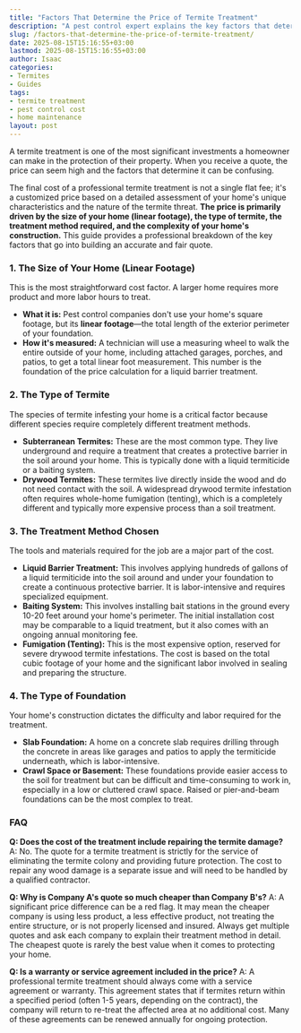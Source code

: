 ```yaml
---
title: "Factors That Determine the Price of Termite Treatment"
description: "A pest control expert explains the key factors that determine your termite treatment quote, from the size of your home and type of termite to the treatment method used."
slug: /factors-that-determine-the-price-of-termite-treatment/
date: 2025-08-15T15:16:55+03:00
lastmod: 2025-08-15T15:16:55+03:00
author: Isaac
categories:
- Termites
- Guides
tags:
- termite treatment
- pest control cost
- home maintenance
layout: post
---
```

A termite treatment is one of the most significant investments a homeowner can make in the protection of their property. When you receive a quote, the price can seem high and the factors that determine it can be confusing.

The final cost of a professional termite treatment is not a single flat fee; it's a customized price based on a detailed assessment of your home's unique characteristics and the nature of the termite threat. **The price is primarily driven by the size of your home (linear footage), the type of termite, the treatment method required, and the complexity of your home's construction.** This guide provides a professional breakdown of the key factors that go into building an accurate and fair quote.

### 1. The Size of Your Home (Linear Footage)

This is the most straightforward cost factor. A larger home requires more product and more labor hours to treat.

*   **What it is:** Pest control companies don't use your home's square footage, but its **linear footage**—the total length of the exterior perimeter of your foundation.
*   **How it's measured:** A technician will use a measuring wheel to walk the entire outside of your home, including attached garages, porches, and patios, to get a total linear foot measurement. This number is the foundation of the price calculation for a liquid barrier treatment.

### 2. The Type of Termite

The species of termite infesting your home is a critical factor because different species require completely different treatment methods.

*   **Subterranean Termites:** These are the most common type. They live underground and require a treatment that creates a protective barrier in the soil around your home. This is typically done with a liquid termiticide or a baiting system.
*   **Drywood Termites:** These termites live directly inside the wood and do not need contact with the soil. A widespread drywood termite infestation often requires whole-home fumigation (tenting), which is a completely different and typically more expensive process than a soil treatment.

### 3. The Treatment Method Chosen

The tools and materials required for the job are a major part of the cost.

*   **Liquid Barrier Treatment:** This involves applying hundreds of gallons of a liquid termiticide into the soil around and under your foundation to create a continuous protective barrier. It is labor-intensive and requires specialized equipment.
*   **Baiting System:** This involves installing bait stations in the ground every 10-20 feet around your home's perimeter. The initial installation cost may be comparable to a liquid treatment, but it also comes with an ongoing annual monitoring fee.
*   **Fumigation (Tenting):** This is the most expensive option, reserved for severe drywood termite infestations. The cost is based on the total cubic footage of your home and the significant labor involved in sealing and preparing the structure.

### 4. The Type of Foundation

Your home's construction dictates the difficulty and labor required for the treatment.

*   **Slab Foundation:** A home on a concrete slab requires drilling through the concrete in areas like garages and patios to apply the termiticide underneath, which is labor-intensive.
*   **Crawl Space or Basement:** These foundations provide easier access to the soil for treatment but can be difficult and time-consuming to work in, especially in a low or cluttered crawl space. Raised or pier-and-beam foundations can be the most complex to treat.

### FAQ

**Q: Does the cost of the treatment include repairing the termite damage?**
A: No. The quote for a termite treatment is strictly for the service of eliminating the termite colony and providing future protection. The cost to repair any wood damage is a separate issue and will need to be handled by a qualified contractor.

**Q: Why is Company A's quote so much cheaper than Company B's?**
A: A significant price difference can be a red flag. It may mean the cheaper company is using less product, a less effective product, not treating the entire structure, or is not properly licensed and insured. Always get multiple quotes and ask each company to explain their treatment method in detail. The cheapest quote is rarely the best value when it comes to protecting your home.

**Q: Is a warranty or service agreement included in the price?**
A: A professional termite treatment should always come with a service agreement or warranty. This agreement states that if termites return within a specified period (often 1-5 years, depending on the contract), the company will return to re-treat the affected area at no additional cost. Many of these agreements can be renewed annually for ongoing protection.
